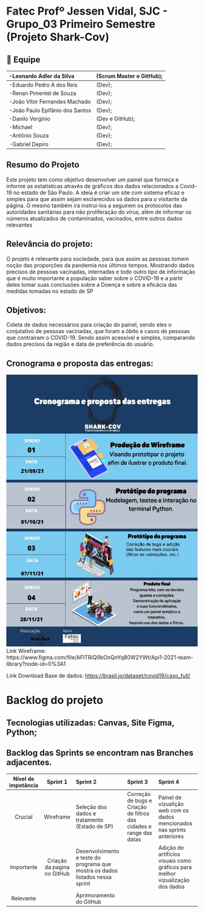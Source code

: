 # Fatec Profº Jessen Vidal, SJC - Grupo_03 Primeiro Semestre (Projeto Shark-Cov)


## :busts_in_silhouette: Equipe	

|-Leonardo Adler da Silva| (Scrum Master e GitHub);|
|:--|:--|
|-Eduardo Pedro A dos Reis|(Dev);|
|-Renan Pimentel de Souza|(Dev);|
|-João Vitor Fernandes Machado|(Dev);| 
|-João Paulo Epifânio dos Santos|(Dev);| 
|-Danilo Verginio|(Dev e GitHub);|
|-Michael|(Dev);|
|-Antônio Souza|(Dev);| 
|-Gabriel Depiro|(Dev);|
</td>	
	

## Resumo do Projeto
<p align="left"> Este projeto tem como objetivo desenvolver um painel que forneça e informe as estatísticas através de gráficos dos dados relacionados a Covid-19 no estado de São Paulo. A ideia é criar um site com sistema eficaz e simples para que assim sejam esclarecidos os dados para o visitante da página. O mesmo também irá instrui-los a seguirem os protocolos das autoridades sanitárias para não proliferação do vírus, além de informar os números atualizados de contaminados, vacinados, entre outros dados relevantes </p>

## Relevância do projeto:
 O projeto é relevante para sociedade, para que assim as pessoas tomem noção das proporções da pandemia nos últimos tempos. Mostrando dados precisos de pessoas vacinadas, internadas e todo outro tipo de informação que é muito importante a população saber sobre o COVID-19 e a partir deles tomar suas conclusões sobre a Doença e sobre a eficácia das medidas tomadas no estado de SP </p>


## Objetivos:
Coleta de dados necessários para criação do painel, sendo eles o conjutativo de pessoas vacinadas, que foram a óbito e casos de pessoas que contrairam o COVID-19. Sendo assim acessível e simples, comparando dados precisos da região e data de preferência do usuário.

## Cronograma e proposta das entregas:
<img src="https://github.com/Daniloel/Projeto-Integrador-2021-2-Grupo3/blob/main/Testeimagens/crprogram3.jpg">
Link Wireframe:  https://www.figma.com/file/AFlTRiQ9bOnQnYq80W2YWt/Api1-2021-team-library?node-id=0%3A1 

Link Download Base de dados: https://brasil.io/dataset/covid19/caso_full/


<h1 align="Left">Backlog do projeto</h1>
<!--p align="center"-->
<!--h1 align="left"-->
<table>
<thead>
<tr>
<th align="center">Nível de impotância</th>
<th align="center">Sprint 1</th>
<th align="left">Sprint 2</th>
<th align="left">Sprint 3</th>
<th align="left">Sprint 4</th> 
</tr>
</thead>
<tbody>
<tr>
<td align="center">Crucial</td>
<td align="center">Wireframe</td>
<td align="left">Seleção dos dados e tratamento (Estado de SP)</td>
<td align="left">Correção de bugs e Criação de filtros das cidades e range das datas</td>
<td align="left">Painel de vizualição web com os dados mencionados nas sprints anteriores</td>
</tr>
<tr>
<td align="center">Importante</td>
<td align="center">Criação da pagina no GitHub</td>
<td align="left">Desenvolvimento e teste do programa que mostra os dados listados nessa sprint</td>
<td align="left">
<td align="left">Adição de artifícios visuais como gráficos para melhor vizualização dos dados
</tr>
<tr>
<td align="center">Relevante</td>
<td align="center"></td>
<td align="left">Aprimoramento do GitHub</td>
<td align="left">
<td align="left"></td>
 
## Tecnologias utilizadas: Canvas, Site Figma, Python;

## Backlog das Sprints se encontram nas Branches adjacentes.	
	


	

	
	
	
	



